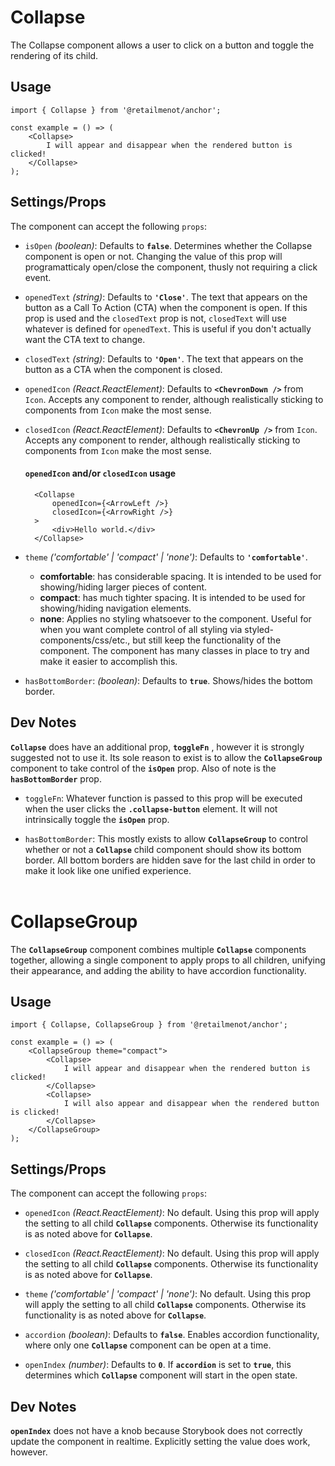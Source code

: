 # Collapse

The Collapse component allows a user to click on a button and toggle the rendering of its child.

## Usage

    import { Collapse } from '@retailmenot/anchor';

    const example = () => (
        <Collapse>
            I will appear and disappear when the rendered button is clicked!
        </Collapse>
    );

## Settings/Props

The component can accept the following `props`:

* `isOpen` *(boolean)*: Defaults to **`false`**. Determines whether the Collapse component is open or not. Changing the value of this prop will programatticaly open/close the component, thusly not requiring a click event.

* `openedText` *(string)*: Defaults to **`'Close'`**. The text that appears on the button as a Call To Action (CTA) when the component is open. If this prop is used and the `closedText` prop is not, `closedText` will use whatever is defined for `openedText`. This is useful if you don't actually want the CTA text to change.

* `closedText` *(string)*: Defaults to **`'Open'`**. The text that appears on the button as a CTA when the component is closed.

* `openedIcon` *(React.ReactElement)*: Defaults to **`<ChevronDown />`** from `Icon`. Accepts any component to render, although realistically sticking to components from `Icon` make the most sense.

* `closedIcon` *(React.ReactElement)*: Defaults to **`<ChevronUp />`** from `Icon`. Accepts any component to render, although realistically sticking to components from `Icon` make the most sense.

    #### `openedIcon` and/or `closedIcon` usage

        <Collapse
            openedIcon={<ArrowLeft />}
            closedIcon={<ArrowRight />}
        >
            <div>Hello world.</div>
        </Collapse>

* `theme` *('comfortable' | 'compact' | 'none')*: Defaults to **`'comfortable'`**.
    * **comfortable**: has considerable spacing. It is intended to be used for showing/hiding larger pieces of content.
    * **compact**: has much tighter spacing. It is intended to be used for showing/hiding navigation elements.
    * **none**: Applies no styling whatsoever to the component. Useful for when you want complete control of all styling via styled-components/css/etc., but still keep the functionality of the component. The component has many classes in place to try and make it easier to accomplish this.

* `hasBottomBorder`: *(boolean)*: Defaults to **`true`**. Shows/hides the bottom border.

## Dev Notes

**`Collapse`** does have an additional prop, **`toggleFn`** , however it is strongly suggested not to use it. Its sole reason to exist is to allow the **`CollapseGroup`** component to take control of the **`isOpen`** prop. Also of note is the **`hasBottomBorder`** prop.

* `toggleFn`: Whatever function is passed to this prop will be executed when the user clicks the **`.collapse-button`** element. It will not intrinsically toggle the **`isOpen`** prop.

* `hasBottomBorder`: This mostly exists to allow **`CollapseGroup`** to control whether or not a **`Collapse`** child component should show its bottom border. All bottom borders are hidden save for the last child in order to make it look like one unified experience.
<br /><br />

# CollapseGroup

The **`CollapseGroup`** component combines multiple **`Collapse`** components together, allowing a single component to apply props to all children, unifying their appearance, and adding the ability to have accordion functionality.

## Usage

    import { Collapse, CollapseGroup } from '@retailmenot/anchor';

    const example = () => (
        <CollapseGroup theme="compact">
            <Collapse>
                I will appear and disappear when the rendered button is clicked!
            </Collapse>
            <Collapse>
                I will also appear and disappear when the rendered button is clicked!
            </Collapse>
        </CollapseGroup>
    );

## Settings/Props

The component can accept the following `props`:

* `openedIcon` *(React.ReactElement)*: No default. Using this prop will apply the setting to all child **`Collapse`** components. Otherwise its functionality is as noted above for **`Collapse`**.

* `closedIcon` *(React.ReactElement)*: No default. Using this prop will apply the setting to all child **`Collapse`** components. Otherwise its functionality is as noted above for **`Collapse`**.

* `theme` *('comfortable' | 'compact' | 'none')*: No default. Using this prop will apply the setting to all child **`Collapse`** components. Otherwise its functionality is as noted above for **`Collapse`**.

* `accordion` *(boolean)*: Defaults to **`false`**. Enables accordion functionality, where only one **`Collapse`** component can be open at a time.

* `openIndex` *(number)*: Defaults to **`0`**. If **`accordion`** is set to **`true`**, this determines which **`Collapse`** component will start in the open state.

## Dev Notes

**`openIndex`** does not have a knob because Storybook does not correctly update the component in realtime. Explicitly setting the value does work, however.